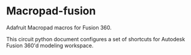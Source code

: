 # Macropad-fusion
Adafruit Macropad macros for Fusion 360.

This circuit python document configures a set of shortcuts for Autodesk Fusion 360'd modeling workspace.
